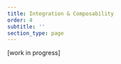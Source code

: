 ```yaml
---
title: Integration & Composability
order: 4
subtitle: ''
section_type: page
---
```


[work in progress]